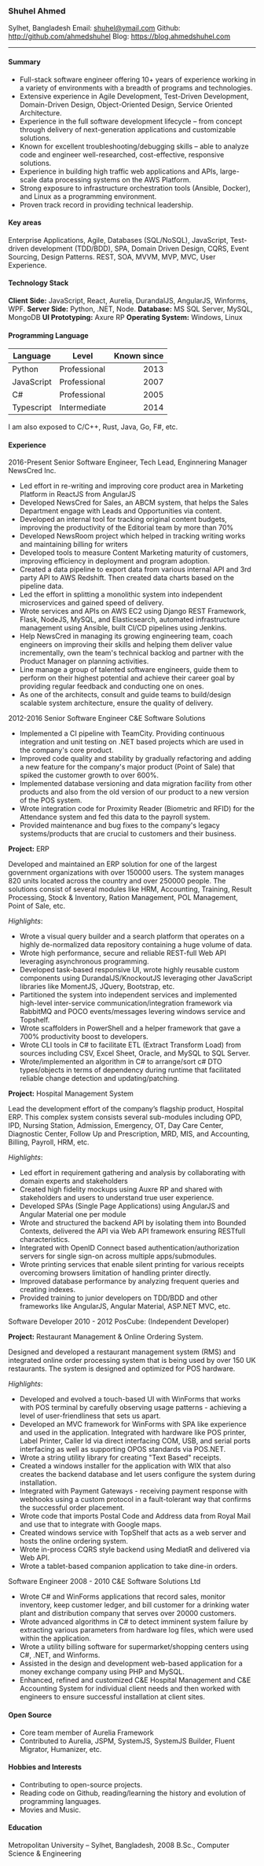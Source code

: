 ### Shuhel Ahmed
Sylhet, Bangladesh
Email: shuhel@ymail.com
Github: http://github.com/ahmedshuhel
Blog: https://blog.ahmedshuhel.com

---

#### Summary

- Full-stack software engineer offering 10+ years of experience working in a variety of environments with a breadth of programs and technologies.
- Extensive experience in Agile Development, Test-Driven Development, Domain-Driven Design, Object-Oriented Design, Service Oriented Architecture.
- Experience in the full software development lifecycle – from concept through delivery of next-generation applications and customizable solutions.
- Known for excellent troubleshooting/debugging skills – able to analyze code and engineer well-researched, cost-effective, responsive solutions.
- Experience in building high traffic web applications and APIs, large-scale data processing systems on the AWS Platform.
- Strong exposure to infrastructure orchestration tools (Ansible, Docker), and Linux as a programming environment.
- Proven track record in providing technical leadership.

#### Key areas
Enterprise Applications, Agile, Databases (SQL/NoSQL), JavaScript, Test-driven development (TDD/BDD), SPA, Domain Driven Design, CQRS, Event Sourcing, Design Patterns. REST, SOA, MVVM, MVP, MVC, User Experience.

#### Technology Stack
**Client Side:** JavaScript, React, Aurelia, DurandalJS, AngularJS, Winforms, WPF.
**Server Side:** Python, .NET, Node.
**Database:**  MS SQL Server, MySQL, MongoDB
**UI Prototyping:** Axure RP
**Operating System:** Windows, Linux

#### Programming Language

| Language  |Level         | Known since |
|-----------|--------------|------------:|
| Python    | Professional |2013         |
| JavaScript| Professional |2007         |
| C#        | Professional |2005         |
| Typescript| Intermediate |2014         |

I am also exposed to C/C++, Rust, Java, Go, F#, etc.

#### Experience
2016-Present
Senior Software Engineer, Tech Lead, Enginnering Manager
NewsCred Inc.

- Led effort in re-writing and improving core product area in Marketing Platform in ReactJS from AngularJS
- Developed NewsCred for Sales, an ABCM system, that helps the Sales Department engage with Leads and Opportunities via content.
- Developed an internal tool for tracking original content budgets, improving the productivity of the Editorial team by more than 70%
- Developed NewsRoom project which helped in tracking writing works and maintaining billing for writers
- Developed tools to measure Content Marketing maturity of customers, improving efficiency in deployment and program adoption.
- Created a data pipeline to export data from various internal API and 3rd party API to AWS Redshift. Then created data charts based on the pipeline data.
- Led the effort in splitting a monolithic system into independent microservices and gained speed of delivery.
- Wrote services and APIs on AWS EC2 using Django REST Framework, Flask, NodeJS, MySQL, and Elasticsearch, automated infrastructure management using Ansible, built CI/CD pipelines using Jenkins.
- Help NewsCred in managing its growing engineering team, coach engineers on improving their skills and helping them deliver value incrementally, own the team's technical backlog and partner with the Product Manager on planning activities.
- Line manage a group of talented software engineers, guide them to perform on their highest potential and achieve their career goal by providing regular feedback and conducting one on ones.
- As one of the architects, consult and guide teams to build/design scalable system architecture, ensure the quality of delivery.


2012-2016
Senior Software Engineer
C&E Software Solutions

- Implemented a CI pipeline with TeamCity. Providing continuous integration and unit testing on .NET based projects which are used in the company's core product.
- Improved code quality and stability by gradually refactoring and adding a new feature for the company's major product (Point of Sale) that spiked the customer growth to over 600%.
- Implemented database versioning and data migration facility from other products and also from the old version of our product to a new version of the POS system.
- Wrote integration code for Proximity Reader (Biometric and RFID) for the Attendance system and fed this data to the payroll system.
- Provided maintenance and bug fixes to the company's legacy systems/products that are crucial to customers and their business.

**Project:** ERP

Developed and maintained an ERP solution for one of the largest government organizations with over 150000 users. The system manages 820 units located across the country and over 250000 people. The solutions consist of several modules like HRM, Accounting, Training, Result Processing, Stock & Inventory, Ration Management, POL Management, Point of Sale, etc.


*Highlights*:
- Wrote a visual query builder and a search platform that operates on a highly de-normalized data repository containing a huge volume of data.
- Wrote high performance, secure and reliable REST-full Web API leveraging asynchronous programming.
- Developed task-based responsive UI, wrote highly reusable custom components using DurandalJS/KnockoutJS leveraging other JavaScript libraries like MomentJS, JQuery, Bootstrap, etc.
- Partitioned the system into independent services and implemented high-level inter-service communication/integration framework via RabbitMQ and POCO events/messages levering windows service and Topshelf.
- Wrote scaffolders in PowerShell and a helper framework that gave a 700% productivity boost to developers.
- Wrote CLI tools in C# to facilitate ETL (Extract Transform Load) from sources including CSV, Excel Sheet, Oracle, and MySQL to SQL Server.
- Wrote/implemented an algorithm in C# to arrange/sort c# DTO types/objects in terms of dependency during runtime that facilitated reliable change detection and updating/patching.

**Project:** Hospital Management System

Lead the development effort of the company’s flagship product, Hospital ERP. This complex system consists several sub-modules including OPD, IPD, Nursing Station, Admission, Emergency, OT, Day Care Center, Diagnostic Center, Follow Up and Prescription, MRD, MIS, and Accounting, Billing, Payroll, HRM, etc.

*Highlights*:
- Led effort in requirement gathering and analysis by collaborating with domain experts and stakeholders
- Created high fidelity mockups using Auxre RP and shared with stakeholders and users to understand true user experience.
- Developed SPAs (Single Page Applications) using AngularJS and Angular Material one per module
- Wrote and structured the backend API by isolating them into Bounded Contexts, delivered the API via Web API framework ensuring RESTfull characteristics.
- Integrated with OpenID Connect based authentication/authorization servers for single sign-on across multiple apps/submodules.
- Wrote printing services that enable silent printing for various receipts overcoming browsers limitation of handling printer directly.
- Improved database performance by analyzing frequent queries and creating indexes.
- Provided training to junior developers on TDD/BDD and other frameworks like AngularJS, Angular Material, ASP.NET MVC, etc.

Software Developer
2010 - 2012
PosCube: (Independent Developer)

**Project:** Restaurant Management & Online Ordering System.

Designed and developed a restaurant management system (RMS) and integrated online order processing system that is being used by over 150 UK restaurants. The system is designed and optimized for POS hardware.

*Highlights*:
- Developed and evolved a touch-based UI with WinForms that works with POS terminal by carefully observing usage patterns - achieving a level of user-friendliness that sets us apart.
- Developed an MVC framework for WinForms with SPA like experience and used in the application.
Integrated with hardware like POS printer, Label Printer, Caller Id via direct interfacing COM, USB, and serial ports interfacing as well as supporting OPOS standards via POS.NET.
- Wrote a string utility library for creating "Text Based" receipts.
- Created a windows installer for the application with WIX that also creates the backend database and let users configure the system during installation.
- Integrated with Payment Gateways - receiving payment response with webhooks using a custom protocol in a fault-tolerant way that confirms the successful order placement.
- Wrote code that imports Postal Code and Address data from Royal Mail and use that to integrate with Google maps.
- Created windows service with TopShelf that acts as a web server and hosts the online ordering system.
- Wrote in-process CQRS style backend using MediatR and delivered via Web API.
- Wrote a tablet-based companion application to take dine-in orders.

Software Engineer
2008 - 2010
C&E Software Solutions Ltd

- Wrote C# and WinForms applications that record sales, monitor inventory, keep customer ledger, and bill customer for a drinking water plant and distribution company that serves over 20000 customers.
- Wrote advanced algorithms in C# to detect imminent system failure by extracting various parameters from hardware log files, which were used within the application.
- Wrote a utility billing software for supermarket/shopping centers using C#, .NET, and Winforms.
- Assisted in the design and development web-based application for a money exchange company using PHP and MySQL.
- Enhanced, refined and customized C&E Hospital Management and C&E Accounting System for individual client needs and then worked with engineers to ensure successful installation at client sites.

#### Open Source
- Core team member of Aurelia Framework
- Contributed to Aurelia, JSPM, SystemJS, SystemJS Builder, Fluent Migrator, Humanizer, etc.

#### Hobbies and Interests
- Contributing to open-source projects.
- Reading code on Github, reading/learning the history and evolution of programming languages.
- Movies and Music.

#### Education
Metropolitan University – Sylhet, Bangladesh, 2008
B.Sc., Computer Science & Engineering

